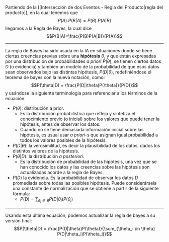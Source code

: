 Partiendo de la [[Intersección de dos Eventos - Regla del Producto|regla del producto]], en la cual tenemos que$$P(A).P(B|A) = P(B) . P(A|B)$$
llegamos a la Regla de Bayes, la cual dice $$P(B|A)=\frac{P(B)P(A|B)}{P(A)}$$
***
La regla de Bayes ha sido usada en la IA en situaciones donde se tiene ciertas creencias previas sobre una **hipótesis** $\theta$, y que están expresadas por una distribución de probabilidades *a priori* $P(\theta)$, se tienen ciertos datos $D$ (o evidencia) y tambien un modelo de la probabilidad de que esos datos sean observados bajo las distintas hipótesis, $P(D|\theta)$, redefiniéndose el teorema de bayes con la nueva notación, como:
$$P(\theta|D) = \frac{P(D|\theta)P(\theta)}{P(D)}$$
y usándose la siguiente terminología para referenciar a los términos de la ecuación:
- $P(\theta)$: distribución a prior. 
	- Es la distribución probabilística que refleja y sintetiza el conocimiento previo (o inicial) sobre los valores que puede tener la hipótesis, antes de observar los datos.
	- Cuando no se tiene demasiada información inicial sobre las hipótesis, es usual usar *a priori*-s que asignan igual probabilidad a todos los valores posibles de la hipótesis.
- $P(D|\theta)$: la verosimilitud, es decir la plausibilidad de los datos, dados los distintos valores de la hipótesis.
- $P(\theta|D)$: la distribución *a posteriori*.
	- Es la distribución de probabilidad de las hipótesis, una vez que se han conocido los datos y las creencias sobre las hipótesis son actualizadas acorde a la regla de Bayes.
- $P(D)$ la evidencia. Es la probabilidad de observar los datos $D$ promediada sobre todas las posibles hipótesis. Puede considerársela una constante de normalización que se obtiene a partir de la siguiente fórmula:
	- $P(D)=\sum_{\theta_i \in \theta} P(D|\theta_i)P(\theta_i)$ 
***
Usando esta última ecuación, podemos actualizar la regla de bayes a su versión final:
$$P(\theta|D) = \frac{P(D|\theta)P(\theta)}{\sum_{\theta_i \in \theta} P(D|\theta_i)P(\theta_i)}$$